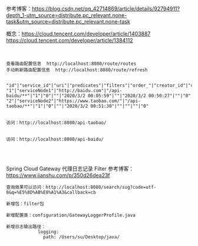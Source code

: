 
参考博客：https://blog.csdn.net/qq_42714869/article/details/92794911?depth_1-utm_source=distribute.pc_relevant.none-task&utm_source=distribute.pc_relevant.none-task


概念：https://cloud.tencent.com/developer/article/1403887
https://cloud.tencent.com/developer/article/1384112

<br/>

```
查看路由配置信息  http://localhost:8080/route/routes
手动刷新路由配置信息  http://localhost:8080/route/refresh


"id"|"service_id"|"uri"|"predicates"|"filters"|"order_"|"creator_id"|"create_date"|"update_id"|"update_date"|"remarks"|"del_flag"
"1"|"serviceNode1"|"http://baidu.com"|"/api-baidu/**"|"1"|"0"|""|"2020/3/2 00:05:59"|""|"2020/3/2 00:50:27"|""|"0"
"2"|"serviceNode2"|"https://www.taobao.com/"|"/api-taobao/**"|"1"|"0"|""|"2020/3/2 00:51:30"|""|""|""|"0"


访问：http://localhost:8080/api-taobao/


访问：http://localhost:8080/api-baidu/

```

<br/>
<br/>


Spring Cloud Gateway 代理日志记录 Filter
参考博客：https://www.jianshu.com/p/350d26dea23f

    查询效果可以访问：http://localhost:8080/search/sug?code=utf-8&q=%E5%8D%AB%E8%A1%A3&callback=cb

    新增包：filter包
    
    新增配置类：configuration/GatewayLoggerProfile.java
    
    新增日志输出路径：
                logging:
                  path: /Users/su/Desktop/java/
    
